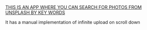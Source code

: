[THIS IS AN APP WHERE YOU CAN SEARCH FOR PHOTOS FROM UNSPLASH BY KEY WORDS](https://benyossef27.github.io/stock-photo/)

It has a manual implementation of infinite upload on scroll down
